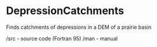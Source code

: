 # DepressionCatchments
Finds catchments of depressions in a DEM of a prairie basin

/src    - source code (Fortran 95)
/man    - manual
